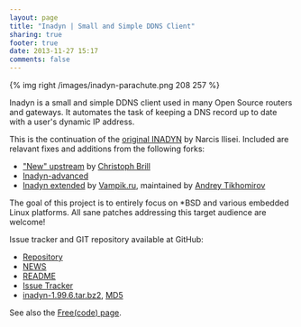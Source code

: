 ```yaml
---
layout: page
title: "Inadyn | Small and Simple DDNS Client"
sharing: true
footer: true
date: 2013-11-27 15:17
comments: false
---
```


{% img right /images/inadyn-parachute.png 208 257 %}

Inadyn is a small and simple DDNS client used in many Open Source
routers and gateways.  It automates the task of keeping a DNS record
up to date with a user's dynamic IP address.

This is the continuation of the
[original INADYN](http://www.inatech.eu/inadyn/) by Narcis Ilisei.
Included are relavant fixes and additions from the following forks:

* ["New" upstream](https://sourceforge.net/projects/inadyn/) by
  [Christoph Brill](http://www.egore911.de/)
* [Inadyn-advanced](https://sourceforge.net/projects/inadyn-advanced/)
* [Inadyn extended](https://github.com/vampik/inadyn) by
  [Vampik.ru](http://vampik.ru/), maintained by
  [Andrey Tikhomirov](https://github.com/vampik/inadyn)

The goal of this project is to entirely focus on *BSD and various
embedded Linux platforms.  All sane patches addressing this target
audience are welcome!

Issue tracker and GIT repository available at GitHub:

* [Repository](http://github.com/troglobit/inadyn)
* [NEWS](https://github.com/troglobit/inadyn/blob/master/NEWS.md)
* [README](https://github.com/troglobit/inadyn/blob/master/README.md)
* [Issue Tracker](http://github.com/troglobit/inadyn/issues)
* [inadyn-1.99.6.tar.bz2](ftp://troglobit.com/inadyn/inadyn-1.99.6.tar.bz2),
  [MD5](ftp://troglobit.com/inadyn/inadyn-1.99.6.tar.bz2.md5)

See also the [Free(code) page](http://freecode.com/projects/inadyn).

